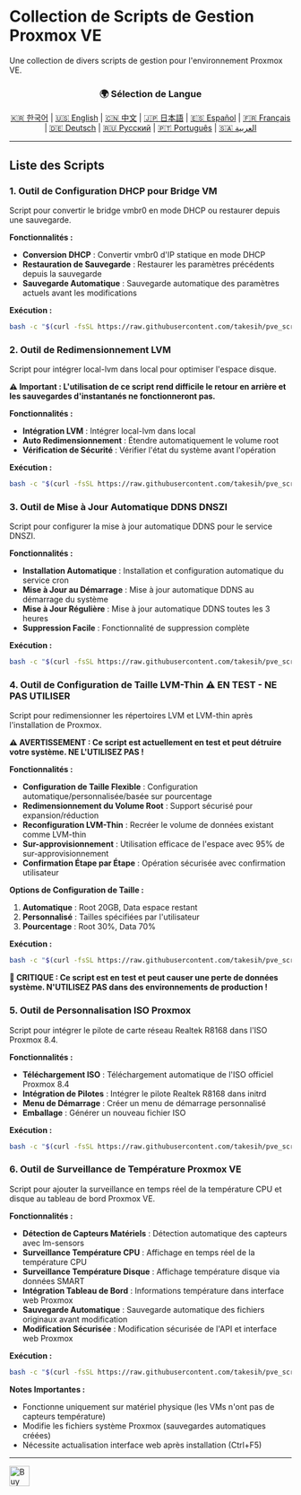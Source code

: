 # Collection de Scripts de Gestion Proxmox VE
Une collection de divers scripts de gestion pour l'environnement Proxmox VE.

<div align="center">
  <h3>🌍 Sélection de Langue</h3>
  <a href="README.md">🇰🇷 한국어</a> |
  <a href="README_EN.md">🇺🇸 English</a> |
  <a href="README_CN.md">🇨🇳 中文</a> |
  <a href="README_JP.md">🇯🇵 日本語</a> |
  <a href="README_ES.md">🇪🇸 Español</a> |
  <a href="README_FR.md">🇫🇷 Français</a> |
  <a href="README_DE.md">🇩🇪 Deutsch</a> |
  <a href="README_RU.md">🇷🇺 Русский</a> |
  <a href="README_PT.md">🇵🇹 Português</a> |
  <a href="README_AR.md">🇸🇦 العربية</a>
</div>

---

## Liste des Scripts

### 1. Outil de Configuration DHCP pour Bridge VM
Script pour convertir le bridge vmbr0 en mode DHCP ou restaurer depuis une sauvegarde.

**Fonctionnalités :**
- **Conversion DHCP** : Convertir vmbr0 d'IP statique en mode DHCP
- **Restauration de Sauvegarde** : Restaurer les paramètres précédents depuis la sauvegarde
- **Sauvegarde Automatique** : Sauvegarde automatique des paramètres actuels avant les modifications

**Exécution :**
```bash
bash -c "$(curl -fsSL https://raw.githubusercontent.com/takesih/pve_script/main/pve_vmbr0_dhcp.sh)"
```

### 2. Outil de Redimensionnement LVM
Script pour intégrer local-lvm dans local pour optimiser l'espace disque.

**⚠️ Important : L'utilisation de ce script rend difficile le retour en arrière et les sauvegardes d'instantanés ne fonctionneront pas.**

**Fonctionnalités :**
- **Intégration LVM** : Intégrer local-lvm dans local
- **Auto Redimensionnement** : Étendre automatiquement le volume root
- **Vérification de Sécurité** : Vérifier l'état du système avant l'opération

**Exécution :**
```bash
bash -c "$(curl -fsSL https://raw.githubusercontent.com/takesih/pve_script/main/pve_lvm_resize.sh)"
```

### 3. Outil de Mise à Jour Automatique DDNS DNSZI
Script pour configurer la mise à jour automatique DDNS pour le service DNSZI.

**Fonctionnalités :**
- **Installation Automatique** : Installation et configuration automatique du service cron
- **Mise à Jour au Démarrage** : Mise à jour automatique DDNS au démarrage du système
- **Mise à Jour Régulière** : Mise à jour automatique DDNS toutes les 3 heures
- **Suppression Facile** : Fonctionnalité de suppression complète

**Exécution :**
```bash
bash -c "$(curl -fsSL https://raw.githubusercontent.com/takesih/pve_script/main/dnszi_ddns_setup.sh)"
```

### 4. Outil de Configuration de Taille LVM-Thin ⚠️ **EN TEST - NE PAS UTILISER**
Script pour redimensionner les répertoires LVM et LVM-thin après l'installation de Proxmox.

**⚠️ AVERTISSEMENT : Ce script est actuellement en test et peut détruire votre système. NE L'UTILISEZ PAS !**

**Fonctionnalités :**
- **Configuration de Taille Flexible** : Configuration automatique/personnalisée/basée sur pourcentage
- **Redimensionnement du Volume Root** : Support sécurisé pour expansion/réduction
- **Reconfiguration LVM-Thin** : Recréer le volume de données existant comme LVM-thin
- **Sur-approvisionnement** : Utilisation efficace de l'espace avec 95% de sur-approvisionnement
- **Confirmation Étape par Étape** : Opération sécurisée avec confirmation utilisateur

**Options de Configuration de Taille :**
1. **Automatique** : Root 20GB, Data espace restant
2. **Personnalisé** : Tailles spécifiées par l'utilisateur
3. **Pourcentage** : Root 30%, Data 70%

**Exécution :**
```bash
bash -c "$(curl -fsSL https://raw.githubusercontent.com/takesih/pve_script/main/pve_lvm_thin_setup.sh)"
```

**🚨 CRITIQUE : Ce script est en test et peut causer une perte de données système. N'UTILISEZ PAS dans des environnements de production !**

### 5. Outil de Personnalisation ISO Proxmox
Script pour intégrer le pilote de carte réseau Realtek R8168 dans l'ISO Proxmox 8.4.

**Fonctionnalités :**
- **Téléchargement ISO** : Téléchargement automatique de l'ISO officiel Proxmox 8.4
- **Intégration de Pilotes** : Intégrer le pilote Realtek R8168 dans initrd
- **Menu de Démarrage** : Créer un menu de démarrage personnalisé
- **Emballage** : Générer un nouveau fichier ISO

**Exécution :**
```bash
bash -c "$(curl -fsSL https://raw.githubusercontent.com/takesih/pve_script/main/proxmox_iso_customize.sh)"
```

### 6. Outil de Surveillance de Température Proxmox VE
Script pour ajouter la surveillance en temps réel de la température CPU et disque au tableau de bord Proxmox VE.

**Fonctionnalités :**
- **Détection de Capteurs Matériels** : Détection automatique des capteurs avec lm-sensors
- **Surveillance Température CPU** : Affichage en temps réel de la température CPU
- **Surveillance Température Disque** : Affichage température disque via données SMART
- **Intégration Tableau de Bord** : Informations température dans interface web Proxmox
- **Sauvegarde Automatique** : Sauvegarde automatique des fichiers originaux avant modification
- **Modification Sécurisée** : Modification sécurisée de l'API et interface web Proxmox

**Exécution :**
```bash
bash -c "$(curl -fsSL https://raw.githubusercontent.com/takesih/pve_script/main/pve_temperature_monitor.sh)"
```

**Notes Importantes :**
- Fonctionne uniquement sur matériel physique (les VMs n'ont pas de capteurs température)
- Modifie les fichiers système Proxmox (sauvegardes automatiques créées)
- Nécessite actualisation interface web après installation (Ctrl+F5)

---

<a href='https://ko-fi.com/R6R71ILZQL' target='_blank'><img height='36' style='border:0px;height:36px;' src='https://storage.ko-fi.com/cdn/kofi3.png?v=6' border='0' alt='Buy Me a Coffee at ko-fi.com' /></a> 